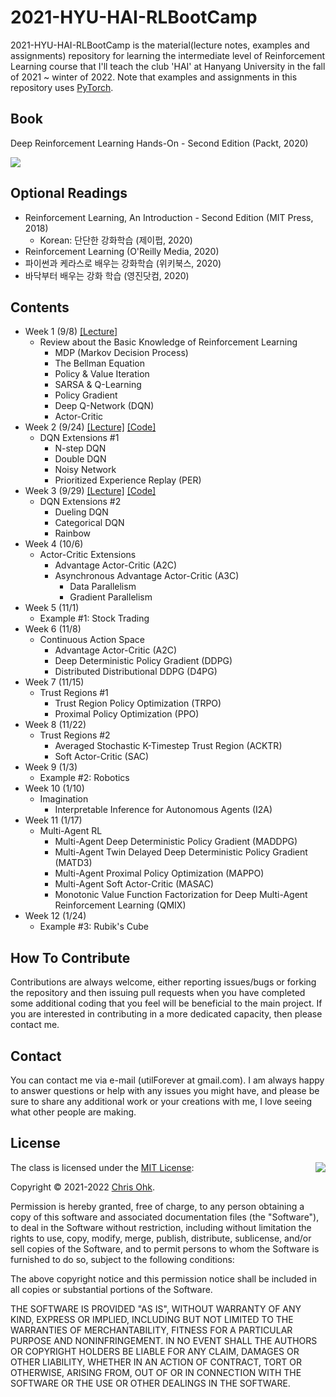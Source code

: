 # 2021-HYU-HAI-RLBootCamp

2021-HYU-HAI-RLBootCamp is the material(lecture notes, examples and assignments) repository for learning the intermediate level of Reinforcement Learning course that I'll teach the club 'HAI' at Hanyang University in the fall of 2021 ~ winter of 2022. Note that examples and assignments in this repository uses [PyTorch](https://pytorch.org/).

## Book

Deep Reinforcement Learning Hands-On - Second Edition (Packt, 2020)

![](https://static.packt-cdn.com/products/9781838826994/cover/smaller)

## Optional Readings

- Reinforcement Learning, An Introduction - Second Edition (MIT Press, 2018)
  - Korean: 단단한 강화학습 (제이펍, 2020)
- Reinforcement Learning (O'Reilly Media, 2020)
- 파이썬과 케라스로 배우는 강화학습 (위키북스, 2020)
- 바닥부터 배우는 강화 학습 (영진닷컴, 2020)

## Contents

- Week 1 (9/8) [[Lecture]](./1%20-%20Lecture/210908%20-%20RL%20Boot%20Camp%2C%20Week%201.pdf)
  - Review about the Basic Knowledge of Reinforcement Learning 
    - MDP (Markov Decision Process)
    - The Bellman Equation
    - Policy & Value Iteration
    - SARSA & Q-Learning
    - Policy Gradient
    - Deep Q-Network (DQN)
    - Actor-Critic
- Week 2 (9/24) [[Lecture]](./1%20-%20Lecture/210924%20-%20RL%20Boot%20Camp%2C%20Week%202.pdf) [[Code]](./2%20-%20Code/210924%20-%20DQN%20Extensions%20%231)
  - DQN Extensions #1
    - N-step DQN
    - Double DQN
    - Noisy Network
    - Prioritized Experience Replay (PER)
- Week 3 (9/29) [[Lecture]](./1%20-%20Lecture/210929%20-%20RL%20Boot%20Camp%2C%20Week%203.pdf) [[Code]](./2%20-%20Code/210929%20-%20DQN%20Extensions%20%232)
  - DQN Extensions #2
    - Dueling DQN
    - Categorical DQN
    - Rainbow
- Week 4 (10/6)
  - Actor-Critic Extensions
    - Advantage Actor-Critic (A2C)
    - Asynchronous Advantage Actor-Critic (A3C)
      - Data Parallelism
      - Gradient Parallelism
- Week 5 (11/1)
  - Example #1: Stock Trading
- Week 6 (11/8)
  - Continuous Action Space
    - Advantage Actor-Critic (A2C)
    - Deep Deterministic Policy Gradient (DDPG)
    - Distributed Distributional DDPG (D4PG)
- Week 7 (11/15)
  - Trust Regions #1
    - Trust Region Policy Optimization (TRPO)
    - Proximal Policy Optimization (PPO)
- Week 8 (11/22)
  - Trust Regions #2
    - Averaged Stochastic K-Timestep Trust Region (ACKTR)
    - Soft Actor-Critic (SAC)
- Week 9 (1/3)
  - Example #2: Robotics
- Week 10 (1/10)
  - Imagination
    - Interpretable Inference for Autonomous Agents (I2A)
- Week 11 (1/17)
  - Multi-Agent RL
    - Multi-Agent Deep Deterministic Policy Gradient (MADDPG)
    - Multi-Agent Twin Delayed Deep Deterministic Policy Gradient (MATD3)
    - Multi-Agent Proximal Policy Optimization (MAPPO)
    - Multi-Agent Soft Actor-Critic (MASAC)
    - Monotonic Value Function Factorization for Deep Multi-Agent Reinforcement Learning (QMIX)
- Week 12 (1/24)
  - Example #3: Rubik's Cube

## How To Contribute

Contributions are always welcome, either reporting issues/bugs or forking the repository and then issuing pull requests when you have completed some additional coding that you feel will be beneficial to the main project. If you are interested in contributing in a more dedicated capacity, then please contact me.

## Contact

You can contact me via e-mail (utilForever at gmail.com). I am always happy to answer questions or help with any issues you might have, and please be sure to share any additional work or your creations with me, I love seeing what other people are making.

## License

<img align="right" src="http://opensource.org/trademarks/opensource/OSI-Approved-License-100x137.png">

The class is licensed under the [MIT License](http://opensource.org/licenses/MIT):

Copyright &copy; 2021-2022 [Chris Ohk](http://www.github.com/utilForever).

Permission is hereby granted, free of charge, to any person obtaining a copy of this software and associated documentation files (the "Software"), to deal in the Software without restriction, including without limitation the rights to use, copy, modify, merge, publish, distribute, sublicense, and/or sell copies of the Software, and to permit persons to whom the Software is furnished to do so, subject to the following conditions:

The above copyright notice and this permission notice shall be included in all copies or substantial portions of the Software.

THE SOFTWARE IS PROVIDED "AS IS", WITHOUT WARRANTY OF ANY KIND, EXPRESS OR IMPLIED, INCLUDING BUT NOT LIMITED TO THE WARRANTIES OF MERCHANTABILITY, FITNESS FOR A PARTICULAR PURPOSE AND NONINFRINGEMENT. IN NO EVENT SHALL THE AUTHORS OR COPYRIGHT HOLDERS BE LIABLE FOR ANY CLAIM, DAMAGES OR OTHER LIABILITY, WHETHER IN AN ACTION OF CONTRACT, TORT OR OTHERWISE, ARISING FROM, OUT OF OR IN CONNECTION WITH THE SOFTWARE OR THE USE OR OTHER DEALINGS IN THE SOFTWARE.
